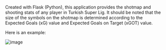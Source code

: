 Created with Flask (Python), this application provides the shotmap and shooting stats of any player in Turkish Super Lig. It should be noted that the size of the symbols on the shotmap is determined according to the Expected Goals (xG) value and Expected Goals on Target (xGOT) value.

Here is an example:

![image](https://github.com/bariscanyeksin/fotmob_shotmap_player/assets/82212277/b2e10326-8230-4114-a7aa-79a482153068)
